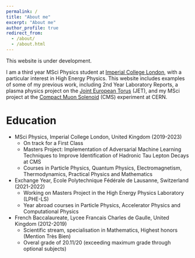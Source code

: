 ```yaml
---
permalink: /
title: "About me"
excerpt: "About me"
author_profile: true
redirect_from: 
  - /about/
  - /about.html
---
```




This website is under development.

I am a third year MSci Physics student at [Imperial College London](https://www.imperial.ac.uk/ "ICL"), with a particular interest in High Energy Physics. This website includes examples of some of my previous work, including 2nd Year Laboratory Reports, a plasma physics project on the [Joint European Torus](https://www.euro-fusion.org/devices/jet/ "JET") (JET), and my MSci project at the [Compact Muon Solenoid](https://cms.cern/ "CMS") (CMS) experiment at CERN.


Education
======
* MSci Physics, Imperial College London, United Kingdom (2019-2023)
  * On track for a First Class
  * Masters Project:  Implementation of Adversarial Machine Learning Techniques to Improve Identification of Hadronic Tau Lepton Decays at CMS
  * Courses in Particle Physics, Quantum Physics, Electromagnetism, Thermodynamics, Practical Physics and Mathematics
* Exchange Year, Ecole Polytechnique F&eacute;d&eacute;rale de Lausanne, Switzerland (2021-2022)
  * Working on Masters Project in the High Energy Physics Laboratory (LPHE-LS)
  * Year abroad courses in Particle Physics, Accelerator Physics and Computational Physics
* French Baccalaureate, Lycee Francais Charles de Gaulle, United Kingdom (2012-2019)
  * Scientific stream, specialisation in Mathematics, Highest honors (Mention Tr&egrave;s Bien)
  * Overal grade of 20.11/20 (exceeding maximum grade through optional subjects)
